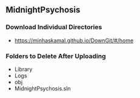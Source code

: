 ## MidnightPsychosis
### Download Individual Directories
- https://minhaskamal.github.io/DownGit/#/home 

### Folders to Delete After Uploading
- Library
- Logs
- obj
- MidnightPsychosis.sln
